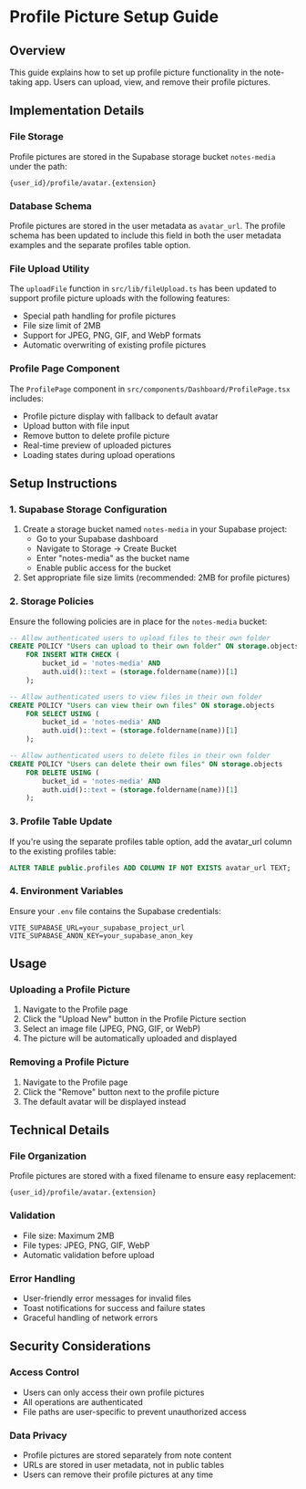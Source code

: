 # Profile Picture Setup Guide

## Overview
This guide explains how to set up profile picture functionality in the note-taking app. Users can upload, view, and remove their profile pictures.

## Implementation Details

### File Storage
Profile pictures are stored in the Supabase storage bucket `notes-media` under the path:
```
{user_id}/profile/avatar.{extension}
```

### Database Schema
Profile pictures are stored in the user metadata as `avatar_url`. The profile schema has been updated to include this field in both the user metadata examples and the separate profiles table option.

### File Upload Utility
The `uploadFile` function in `src/lib/fileUpload.ts` has been updated to support profile picture uploads with the following features:
- Special path handling for profile pictures
- File size limit of 2MB
- Support for JPEG, PNG, GIF, and WebP formats
- Automatic overwriting of existing profile pictures

### Profile Page Component
The `ProfilePage` component in `src/components/Dashboard/ProfilePage.tsx` includes:
- Profile picture display with fallback to default avatar
- Upload button with file input
- Remove button to delete profile picture
- Real-time preview of uploaded pictures
- Loading states during upload operations

## Setup Instructions

### 1. Supabase Storage Configuration
1. Create a storage bucket named `notes-media` in your Supabase project:
   - Go to your Supabase dashboard
   - Navigate to Storage → Create Bucket
   - Enter "notes-media" as the bucket name
   - Enable public access for the bucket
2. Set appropriate file size limits (recommended: 2MB for profile pictures)

### 2. Storage Policies
Ensure the following policies are in place for the `notes-media` bucket:

```sql
-- Allow authenticated users to upload files to their own folder
CREATE POLICY "Users can upload to their own folder" ON storage.objects
    FOR INSERT WITH CHECK (
        bucket_id = 'notes-media' AND 
        auth.uid()::text = (storage.foldername(name))[1]
    );

-- Allow authenticated users to view files in their own folder
CREATE POLICY "Users can view their own files" ON storage.objects
    FOR SELECT USING (
        bucket_id = 'notes-media' AND 
        auth.uid()::text = (storage.foldername(name))[1]
    );

-- Allow authenticated users to delete files in their own folder
CREATE POLICY "Users can delete their own files" ON storage.objects
    FOR DELETE USING (
        bucket_id = 'notes-media' AND 
        auth.uid()::text = (storage.foldername(name))[1]
    );
```

### 3. Profile Table Update
If you're using the separate profiles table option, add the avatar_url column to the existing profiles table:

```sql
ALTER TABLE public.profiles ADD COLUMN IF NOT EXISTS avatar_url TEXT;
```

### 4. Environment Variables
Ensure your `.env` file contains the Supabase credentials:
```env
VITE_SUPABASE_URL=your_supabase_project_url
VITE_SUPABASE_ANON_KEY=your_supabase_anon_key
```

## Usage

### Uploading a Profile Picture
1. Navigate to the Profile page
2. Click the "Upload New" button in the Profile Picture section
3. Select an image file (JPEG, PNG, GIF, or WebP)
4. The picture will be automatically uploaded and displayed

### Removing a Profile Picture
1. Navigate to the Profile page
2. Click the "Remove" button next to the profile picture
3. The default avatar will be displayed instead

## Technical Details

### File Organization
Profile pictures are stored with a fixed filename to ensure easy replacement:
```
{user_id}/profile/avatar.{extension}
```

### Validation
- File size: Maximum 2MB
- File types: JPEG, PNG, GIF, WebP
- Automatic validation before upload

### Error Handling
- User-friendly error messages for invalid files
- Toast notifications for success and failure states
- Graceful handling of network errors

## Security Considerations

### Access Control
- Users can only access their own profile pictures
- All operations are authenticated
- File paths are user-specific to prevent unauthorized access

### Data Privacy
- Profile pictures are stored separately from note content
- URLs are stored in user metadata, not in public tables
- Users can remove their profile pictures at any time
